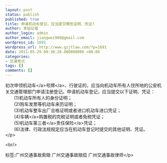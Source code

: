 ```yaml
---
layout: post
status: publish
published: true
title: 申请机动车登记，应当提交哪些证明、凭证?
author: 本站记者
author_login: admin
author_email: jiangwei909@gmail.com
wordpress_id: 1691
wordpress_url: http://www.gzjtlaw.com/?p=1691
date: 2011-05-29 09:30:28.000000000 +08:00
categories:
- 交通常识
tags: []
comments: []
---
```

<p>初次申领<a>机动车<&#47;a><a>号牌<&#47;a>、行驶证的，应当向机动车所有人住所地的公安机关交通管理部门申请注册登记。申请机动车登记，应当提交以下证明、凭证：<br>　　(1)机动车所有人的身份证明；<br>　　(2)购车发票等机动车来历证明；<br>　　(3)机动车整车出厂合格证明或者进口机动车进口凭证；<br>　　(4)<a>车辆<&#47;a>购置税的完税证明或者免税凭证；<br>　　(5)机动车<a>第三者<&#47;a>责任<a>保险<&#47;a>凭证；<br>　　(6)法律、行政法规规定应当在机动车登记时提交的其他证明、凭证。<br><&#47;p><br&#47;><p>标签:广州交通事故索赔 广州交通事故赔偿 广州交通事故律师<&#47;p>
